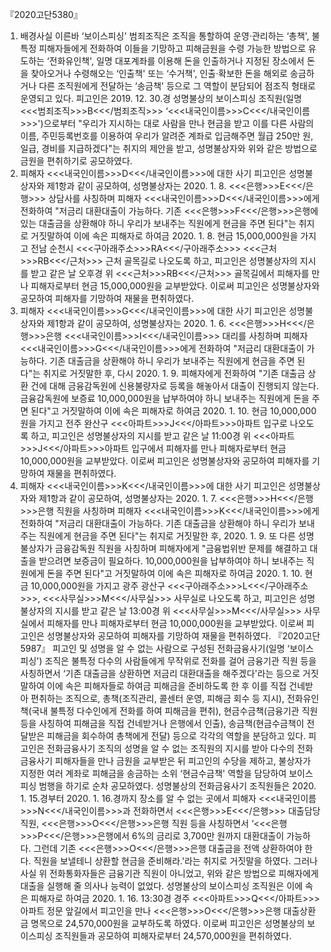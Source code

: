 『2020고단5380』
1. 배경사실
이른바 ‘보이스피싱' 범죄조직은 조직을 통할하여 운영·관리하는 ‘총책', 불특정 피해자들에게 전화하여 이들을 기망하고 피해금원을 수령 가능한 방법으로 유도하는 ‘전화유인책', 일명 대포계좌를 이용해 돈을 인출하거나 지정된 장소에서 돈을 찾아오거나 수령해오는 ‘인출책' 또는 ‘수거책', 인출·확보한 돈을 해외로 송금하거나 다른 조직원에게 전달하는 ‘송금책' 등으로 그 역할이 분담되어 점조직 형태로 운영되고 있다.
피고인은 2019. 12. 30.경 성명불상의 보이스피싱 조직원(일명 <<<범죄조직>>>B<<</범죄조직>>> ‘<<<내국인이름>>>C<<</내국인이름>>>')으로부터 "우리가 지시하는 대로 사람을 만나 현금을 받고 이를 다른 사람의 이름, 주민등록번호를 이용하여 우리가 알려준 계좌로 입금해주면 월급 250만 원, 일급, 경비를 지급하겠다"는 취지의 제안을 받고, 성명불상자와 위와 같은 방법으로 금원을 편취하기로 공모하였다.
2. 피해자 <<<내국인이름>>>D<<</내국인이름>>>에 대한 사기
피고인은 성명불상자와 제1항과 같이 공모하여, 성명불상자는 2020. 1. 8. <<<은행>>>E<<</은행>>> 상담사를 사칭하며 피해자 <<<내국인이름>>>D<<</내국인이름>>>에게 전화하여 "저금리 대환대출이 가능하다. 기존 <<<은행>>>F<<</은행>>>은행에 있는 대출금을 상환해야 하니 우리가 보내주는 직원에게 현금을 주면 된다"는 취지로 거짓말하여 이에 속은 피해자로 하여금 2020. 1. 8. 현금 15,000,000원을 가지고 전남 순천시 <<<구아래주소>>>RA<<</구아래주소>>> <<<근처>>>RB<<</근처>>> 근처 골목길로 나오도록 하고, 피고인은 성명불상자의 지시를 받고 같은 날 오후경 위 <<<근처>>>RB<<</근처>>> 골목길에서 피해자를 만나 피해자로부터 현금 15,000,000원을 교부받았다.
이로써 피고인은 성명불상자와 공모하여 피해자를 기망하여 재물을 편취하였다.
3. 피해자 <<<내국인이름>>>G<<</내국인이름>>>에 대한 사기
피고인은 성명불상자와 제1항과 같이 공모하여, 성명불상자는 2020. 1. 6. <<<은행>>>H<<</은행>>>은행 <<<내국인이름>>>I<<</내국인이름>>> 대리를 사칭하며 피해자 <<<내국인이름>>>G<<</내국인이름>>>에게 전화하여 "저금리 대환대출이 가능하다. 기존 대출금을 상환해야 하니 우리가 보내주는 직원에게 현금을 주면 된다"는 취지로 거짓말한 후, 다시 2020. 1. 9. 피해자에게 전화하여 "기존 대출금 상환 건에 대해 금융감독원에 신용불량자로 등록을 해놓아서 대출이 진행되지 않는다. 금융감독원에 보증료 10,000,000원을 납부하여야 하니 보내주는 직원에게 돈을 주면 된다"고 거짓말하여 이에 속은 피해자로 하여금 2020. 1. 10. 현금 10,000,000원을 가지고 전주 완산구 <<<아파트>>>J<<</아파트>>>아파트 입구로 나오도록 하고, 피고인은 성명불상자의 지시를 받고 같은 날 11:00경 위 <<<아파트>>>J<<</아파트>>>아파트 입구에서 피해자를 만나 피해자로부터 현금 10,000,000원을 교부받았다.
이로써 피고인은 성명불상자와 공모하여 피해자를 기망하여 재물을 편취하였다.
4. 피해자 <<<내국인이름>>>K<<</내국인이름>>>에 대한 사기
피고인은 성명불상자와 제1항과 같이 공모하여, 성명불상자는 2020. 1. 7. <<<은행>>>H<<</은행>>>은행 직원을 사칭하며 피해자 <<<내국인이름>>>K<<</내국인이름>>>에게 전화하여 "저금리 대환대출이 가능하다. 기존 대출금을 상환해야 하니 우리가 보내주는 직원에게 현금을 주면 된다"는 취지로 거짓말한 후, 2020. 1. 9. 또 다른 성명불상자가 금융감독원 직원을 사칭하며 피해자에게 "금융법위반 문제를 해결하고 대출을 받으려면 보증금이 필요하다. 10,000,000원을 납부하여야 하니 보내주는 직원에게 돈을 주면 된다"고 거짓말하여 이에 속은 피해자로 하여금 2020. 1. 10. 현금 10,000,000원을 가지고 광주 광산구 <<<구아래주소>>>L<<</구아래주소>>>, <<<사무실>>>M<<</사무실>>> 사무실로 나오도록 하고, 피고인은 성명불상자의 지시를 받고 같은 날 13:00경 위 <<<사무실>>>M<<</사무실>>> 사무실에서 피해자를 만나 피해자로부터 현금 10,000,000원을 교부받았다.
이로써 피고인은 성명불상자와 공모하여 피해자를 기망하여 재물을 편취하였다.
『2020고단5987』
피고인 및 성명을 알 수 없는 사람으로 구성된 전화금융사기(일명 ‘보이스피싱') 조직은 불특정 다수의 사람들에게 무작위로 전화를 걸어 금융기관 직원 등을 사칭하면서 ‘기존 대출금을 상환하면 저금리 대환대출을 해주겠다'라는 등으로 거짓말하여 이에 속은 피해자들로 하여금 피해금을 준비하도록 한 후 이를 직접 건네받아 편취하는 조직으로, 총책(조직관리, 콜센터 운영, 피해금 회수 등 지시), 전화유인책(국내 불특정 다수인에게 전화를 하여 피해금을 편취), 현금수금책(금융기관 직원 등을 사칭하여 피해금을 직접 건네받거나 은행에서 인출), 송금책(현금수금책이 전달받은 피해금을 회수하여 총책에게 전달) 등으로 각각의 역할을 분담하고 있다.
피고인은 전화금융사기 조직의 성명을 알 수 없는 조직원의 지시를 받아 다수의 전화금융사기 피해자들을 만나 금원을 교부받은 뒤 피고인의 수당을 제하고, 불상자가 지정한 여러 계좌로 피해금을 송금하는 소위 ‘현금수금책' 역할을 담당하여 보이스피싱 범행을 하기로 순차 공모하였다. 성명불상의 전화금융사기 조직원들은 2020. 1. 15.경부터 2020. 1. 16.경까지 장소를 알 수 없는 곳에서 피해자 <<<내국인이름>>>N<<</내국인이름>>>과 전화하면서 <<<은행>>>E<<</은행>>> 대출담당 직원, <<<은행>>>O<<</은행>>>은행 직원 등을 사칭하면서 ‘<<<은행>>>P<<</은행>>>은행에서 6%의 금리로 3,700만 원까지 대환대출이 가능하다. 그런데 기존 <<<은행>>>O<<</은행>>>은행 대출금을 전액 상환하여야 한다. 직원을 보낼테니 상환할 현금을 준비해라.'라는 취지로 거짓말을 하였다.
그러나 사실 위 전화통화자들은 금융기관 직원이 아니었고, 위와 같은 방법으로 피해자에게 대출을 실행해 줄 의사나 능력이 없었다.
성명불상의 보이스피싱 조직원은 이에 속은 피해자로 하여금 2020. 1. 16. 13:30경 경주 <<<아파트>>>Q<<</아파트>>>아파트 정문 앞길에서 피고인을 만나 <<<은행>>>O<<</은행>>>은행 대출상환금 명목으로 24,570,000원을 교부하도록 하였다.
이로써 피고인은 성명불상의 보이스피싱 조직원들과 공모하여 피해자로부터 24,570,000원을 편취하였다.